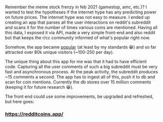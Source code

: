 Remember the meme stock frenzy in feb 2021 (gamestop, amc, etc.)? I wanted to test the hypotheses if the internet hype has any predicting power on future prices. The internet hype was not easy to measure. I ended up creating an app that parses all the user interactions on reddit's subreddit and scans it for the number of times various coins are mentioned. Having all this data, I exposed it via API, made a very simple front-end and also reddit bot that keeps the r/cc community informed of what's popular right now.

Somehow, the app became [popular](https://redditcoins.app/report.html) (at least by my standards 😁) and so far attracted over 80k unique visitors (~100-250 per day).

The unique thing about this app for me was that it had to have efficient code. Capturing all the user comments of such a big subreddit must be very fast and asynchronous process. At the peak activity, the subreddit produces ~15 comments a second. The app has to ingest all of this, push it to db and scan for coin mentions. Currently the db stores over 15 million comments (keeping it for future research 😁).

The front end could use some improvements, be upgraded and refreshed, but here goes: 

### **https://redditcoins.app/**
